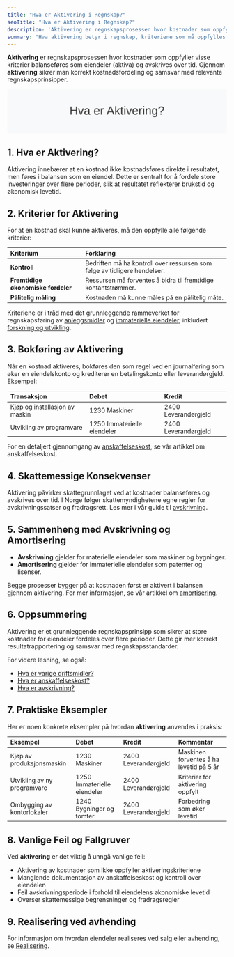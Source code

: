 ```yaml
---
title: "Hva er Aktivering i Regnskap?"
seoTitle: "Hva er Aktivering i Regnskap?"
description: 'Aktivering er regnskapsprosessen hvor kostnader som oppfyller visse kriterier balanseføres som eiendeler (aktiva) og avskrives over tid. Gjennom aktiveri...'
summary: "Hva aktivering betyr i regnskap, kriteriene som må oppfylles og hvordan kostnader balanseføres og avskrives. Praktiske eksempler og skatteregler."
---
```


**Aktivering** er regnskapsprosessen hvor kostnader som oppfyller visse kriterier balanseføres som eiendeler (aktiva) og avskrives over tid. Gjennom **aktivering** sikrer man korrekt kostnadsfordeling og samsvar med relevante regnskapsprinsipper.

![Hva er Aktivering?](hva-er-aktivering-image.svg)

## 1. Hva er Aktivering?

Aktivering innebærer at en kostnad ikke kostnadsføres direkte i resultatet, men føres i balansen som en eiendel. Dette er sentralt for å fordele store investeringer over flere perioder, slik at resultatet reflekterer brukstid og økonomisk levetid.

## 2. Kriterier for Aktivering

For at en kostnad skal kunne aktiveres, må den oppfylle alle følgende kriterier:

| Kriterium                         | Forklaring                                                                          |
|:----------------------------------|:------------------------------------------------------------------------------------|
| **Kontroll**                      | Bedriften må ha kontroll over ressursen som følge av tidligere hendelser.           |
| **Fremtidige økonomiske fordeler**| Ressursen må forventes å bidra til fremtidige kontantstrømmer.                      |
| **Pålitelig måling**              | Kostnaden må kunne måles på en pålitelig måte.                                      |

Kriteriene er i tråd med det grunnleggende rammeverket for regnskapsføring av [anleggsmidler](/blogs/regnskap/hva-er-anleggsmidler "Hva er Anleggsmidler? Komplett Guide til Faste Eiendeler i Regnskap") og [immaterielle eiendeler](/blogs/regnskap/hva-er-imaterielle-eiendeler "Hva er Immaterielle Eiendeler? Komplett Guide til Utenfysiske Anleggsmidler"), inkludert [forskning og utvikling](/blogs/kontoplan/1000-forskning-og-utvikling "Hva er Konto 1000 - Forskning og utvikling?").

## 3. Bokføring av Aktivering

Når en kostnad aktiveres, bokføres den som regel ved en journalføring som øker en eiendelskonto og krediterer en betalingskonto eller leverandørgjeld. Eksempel:

| Transaksjon                          | Debet                           | Kredit                    |
|:-------------------------------------|:--------------------------------|:--------------------------|
| Kjøp og installasjon av maskin       | 1230 Maskiner                   | 2400 Leverandørgjeld      |
| Utvikling av programvare             | 1250 Immaterielle eiendeler     | 2400 Leverandørgjeld      |

For en detaljert gjennomgang av [anskaffelseskost](/blogs/regnskap/hva-er-anskaffelseskost "Hva er Anskaffelseskost? Beregning, Komponenter og Regnskapsføring"), se vår artikkel om anskaffelseskost.

## 4. Skattemessige Konsekvenser

Aktivering påvirker skattegrunnlaget ved at kostnader balanseføres og avskrives over tid. I Norge følger skattemyndighetene egne regler for avskrivningssatser og fradragsrett. Les mer i vår guide til [avskrivning](/blogs/regnskap/hva-er-avskrivning "Hva er Avskrivning i Regnskap? Metoder, Beregning og Praktiske Eksempler").

## 5. Sammenheng med Avskrivning og Amortisering

- **Avskrivning** gjelder for materielle eiendeler som maskiner og bygninger.
- **Amortisering** gjelder for immaterielle eiendeler som patenter og lisenser.

Begge prosesser bygger på at kostnaden først er aktivert i balansen gjennom aktivering. For mer informasjon, se vår artikkel om [amortisering](/blogs/regnskap/hva-er-amortisering "Hva er Amortisering? En Komplett Guide til Avskrivninger").

## 6. Oppsummering

Aktivering er et grunnleggende regnskapsprinsipp som sikrer at store kostnader for eiendeler fordeles over flere perioder. Dette gir mer korrekt resultatrapportering og samsvar med regnskapsstandarder.


For videre lesning, se også:
* [Hva er varige driftsmidler?](/blogs/regnskap/hva-er-varige-driftsmidler "Hva er Varige Driftsmidler? Komplett Guide til Avskrivbare Anleggsmidler")
* [Hva er anskaffelseskost?](/blogs/regnskap/hva-er-anskaffelseskost "Hva er Anskaffelseskost? Beregning og Regnskapsføring")
* [Hva er avskrivning?](/blogs/regnskap/hva-er-avskrivning "Hva er Avskrivning i Regnskap? Metoder, Beregning og Praktiske Eksempler")

## 7. Praktiske Eksempler

Her er noen konkrete eksempler på hvordan **aktivering** anvendes i praksis:

| Eksempel                              | Debet                          | Kredit                        | Kommentar                            |
|:--------------------------------------|:-------------------------------|:------------------------------|:-------------------------------------|
| Kjøp av produksjonsmaskin             | 1230 Maskiner                  | 2400 Leverandørgjeld          | Maskinen forventes å ha levetid på 5 år |
| Utvikling av ny programvare           | 1250 Immaterielle eiendeler    | 2400 Leverandørgjeld          | Kriterier for aktivering oppfylt      |
| Ombygging av kontorlokaler            | 1240 Bygninger og tomter        | 2400 Leverandørgjeld          | Forbedring som øker levetid           |

## 8. Vanlige Feil og Fallgruver

Ved **aktivering** er det viktig å unngå vanlige feil:

* Aktivering av kostnader som ikke oppfyller aktiveringskriteriene
* Manglende dokumentasjon av anskaffelseskost og kontroll over eiendelen
* Feil avskrivningsperiode i forhold til eiendelens økonomiske levetid
* Overser skattemessige begrensninger og fradragsregler

## 9. Realisering ved avhending

For informasjon om hvordan eiendeler realiseres ved salg eller avhending, se [Realisering](/blogs/regnskap/realisering "Realisering i regnskap: Gevinst og tap ved salg av eiendeler").











